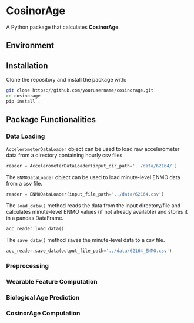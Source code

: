 # CosinorAge

A Python package that calculates **CosinorAge**.

## Environment

## Installation

Clone the repository and install the package with:

```bash
git clone https://github.com/yourusername/cosinorage.git
cd cosinorage
pip install .
```

## Package Functionalities

### Data Loading

`AccelerometerDataLoader` object can be used to load raw accelerometer data from a directory containing hourly csv
files.

```python
reader = AccelerometerDataLoader(input_dir_path='../data/62164/')
```

The `ENMODataLoader` object can be used to load minute-level ENMO data from a csv file.

```python
reader = ENMODataLoader(input_file_path='../data/62164.csv')
```

The `load_data()` method reads the data from the input directory/file and calculates minute-level ENMO values (if not
already available) and stores it in a pandas DataFrame.

```python
acc_reader.load_data()
```

The `save_data()` method saves the minute-level data to a csv file.

```python
acc_reader.save_data(output_file_path='../data/62164_ENMO.csv')
```

### Preprocessing

### Wearable Feature Computation

### Biological Age Prediction

### CosinorAge Computation
